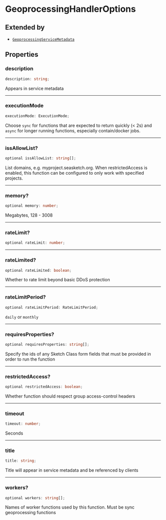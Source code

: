# GeoprocessingHandlerOptions

## Extended by

- [`GeoprocessingServiceMetadata`](GeoprocessingServiceMetadata.md)

## Properties

### description

```ts
description: string;
```

Appears in service metadata

***

### executionMode

```ts
executionMode: ExecutionMode;
```

Choose `sync` for functions that are expected to return quickly (< 2s)
and `async` for longer running functions, especially contain/docker jobs.

***

### issAllowList?

```ts
optional issAllowList: string[];
```

List domains, e.g. myproject.seasketch.org.
When restrictedAccess is enabled, this function can be configured to only
work with specified projects.

***

### memory?

```ts
optional memory: number;
```

Megabytes, 128 - 3008

***

### rateLimit?

```ts
optional rateLimit: number;
```

***

### rateLimited?

```ts
optional rateLimited: boolean;
```

Whether to rate limit beyond basic DDoS protection

***

### rateLimitPeriod?

```ts
optional rateLimitPeriod: RateLimitPeriod;
```

`daily` or `monthly`

***

### requiresProperties?

```ts
optional requiresProperties: string[];
```

Specify the ids of any Sketch Class form fields that must be provided in
order to run the function

***

### restrictedAccess?

```ts
optional restrictedAccess: boolean;
```

Whether function should respect group access-control headers

***

### timeout

```ts
timeout: number;
```

Seconds

***

### title

```ts
title: string;
```

Title will appear in service metadata and be referenced by clients

***

### workers?

```ts
optional workers: string[];
```

Names of worker functions used by this function.  Must be sync geoprocessing functions
